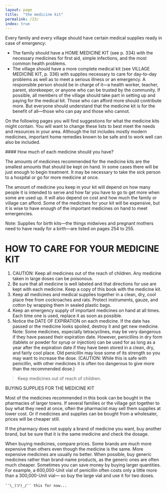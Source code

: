 ```yaml
---
layout: page
title:  "the medicine kit"
permalink: /23/
index: true
---
```


Every family and every village should have certain medical supplies ready in case of emergency:

  - The family should have a HOME MEDICINE KIT (see p. 334) with the necessary medicines for first aid, simple infections, and the most common health problems.
  - The village should have a more complete medical kit (see VILLAGE MEDICINE KIT, p. 336) with supplies necessary to care for day-to-day problems as well as to meet a serious illness or an emergency. A responsible person should be in charge of it—a health worker, teacher, parent, storekeeper, or anyone who can be trusted by the community. If possible, all members of the village should take part in setting up and paying for the medical kit. Those who can afford more should contribute more. But everyone should understand that the medicine kit is for the benefit of all—those who can pay and those who cannot.

On the following pages you will find suggestions for what the medicine kits might contain. You will want to change these lists to best meet the needs and resources
in your area. Although the list includes mostly modern medicines, important home remedies known to be safe and to work well can also be included.

#### How much of each medicine should you have?

The amounts of medicines recommended for the medicine kits are the smallest amounts that should be kept on hand. In some cases there will be just enough to begin treatment. It may be necessary to take the sick person to a hospital or go for more medicine at once.

The amount of medicine you keep in your kit will depend on how many people it is intended to serve and how far you have to go to get more when some are used up. It will also depend on cost and how much the family or village can afford. Some of the medicines for your kit will be expensive, but it is wise to have enough of the important medicines on hand to meet emergencies.

Note: Supplies for birth kits—the things midwives and pregnant mothers need to have ready for a birth—are listed on pages 254 to 255.

# HOW TO CARE FOR YOUR MEDICINE KIT

  1. CAUTION: Keep all medicines out of the reach of children. Any medicine taken in large doses can be poisonous.
  2. Be sure that all medicine is well labeled and that directions for use are kept with each medicine. Keep a copy of this book with the medicine kit.
  3. Keep all medicines and medical supplies together in a clean, dry, cool place free from cockroaches and rats. Protect instruments, gauze, and cotton by wrapping them in sealed plastic bags.
  4. Keep an emergency supply of important medicines on hand at all times. Each time one is used, replace it as soon as possible.
  5. Notice the DATE OF EXPIRATION on each medicine. If the date has passed or the medicine looks spoiled, destroy it and get new medicine.
  Note: Some medicines, especially tetracyclines, may be very dangerous if they have passed their expiration date. However, penicillins in dry form (tablets or powder for syrup or injection) can be used for as long as a year after the expiration date if they have been stored in a clean, dry, and fairly cool place. Old penicillin may lose some of its strength so you may want to increase the dose. (CAUTION: While this is safe with penicillin, with other medicines it is often too dangerous to give more than the recommended dose.)

>Keep medicines out of reach of children.

 BUYING SUPPLIES FOR THE MEDICINE KIT

Most of the medicines recommended in this book can be bought in the pharmacies of larger towns. If several families or the village got together to buy what they need at once, often the pharmacist may sell them supplies at lower cost. Or if medicines and supplies can be bought from a wholesaler, prices will be cheaper still.

If the pharmacy does not supply a brand of medicine you want, buy another brand, but be sure that it is the same medicine and check the dosage.

When buying medicines, compare prices. Some brands are much more expensive than others even though the medicine is the same. More expensive medicines are usually no better. When possible, buy generic medicines rather than brand-name products, as the generic ones are often much cheaper. Sometimes you can save money by buying larger quantities. For example, a 600,000-Unit vial of penicillin often costs only a little more than a 300,000-Unit vial— so buy the large vial and use it for two doses.


```
¯¯\_(ツ)_/¯¯ this for now...
```
